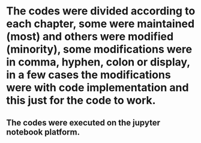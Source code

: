 # The codes were divided according to each chapter, some were maintained (most) and others were modified (minority), some modifications were in comma, hyphen, colon or display, in a few cases the modifications were with code implementation and this just for the code to work.
## The codes were executed on the jupyter notebook platform.
